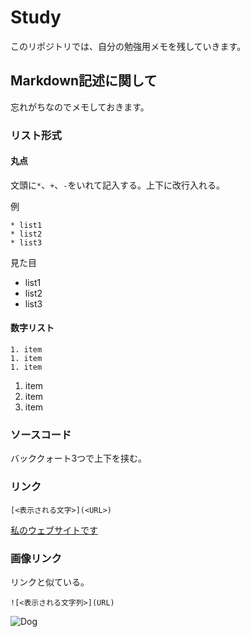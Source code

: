 # Study

このリポジトリでは、自分の勉強用メモを残していきます。

## Markdown記述に関して

忘れがちなのでメモしておきます。

### リスト形式

#### 丸点

文頭に`*`、`+`、`-`をいれて記入する。上下に改行入れる。

例

```
* list1
* list2
* list3
```

見た目

* list1
* list2
* list3

#### 数字リスト

```
1. item
1. item
1. item
```

1. item
1. item
1. item

### ソースコード

バッククォート3つで上下を挟む。

### リンク

```
[<表示される文字>](<URL>)
```

[私のウェブサイトです](https://historoid.com)

### 画像リンク

リンクと似ている。

```
![<表示される文字列>](URL)
```

![Dog](https://www.google.com/imgres?imgurl=https%3A%2F%2Fwww.pets4homes.co.uk%2Fimages%2Farticles%2F3779%2Flarge%2Fhow-to-care-for-a-dog-with-a-stomach-upset-58345cd2daf98.jpg&imgrefurl=https%3A%2F%2Fwww.pets4homes.co.uk%2Fpet-advice%2Fhow-to-care-for-a-dog-with-a-stomach-upset.html&tbnid=TKi9G97-Hs4wgM&vet=10CA8QxiAoAWoXChMI8NeZor-v7QIVAAAAAB0AAAAAEAY..i&docid=aq5vgZbEJ9u1MM&w=1280&h=853&itg=1&q=dog&ved=0CA8QxiAoAWoXChMI8NeZor-v7QIVAAAAAB0AAAAAEAY)
































